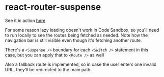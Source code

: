 # react-router-suspense

See it in action [here](https://codesandbox.io/s/laughing-allen-1jyho)

For some reason lazy loading doesn't work in Code Sandbox, so you'll need to run locally to see the routes being fetched as needed. Note how the navigation bar is still visible even though it's fetching another route.

There's a `<Suspense />` boundary for each `<Switch />` statement in this case, but you can apply that to `<Route />` as well

Also a fallback route is implemented, so in case the user enters one invalid URL, they'll be redirected to the main path.
